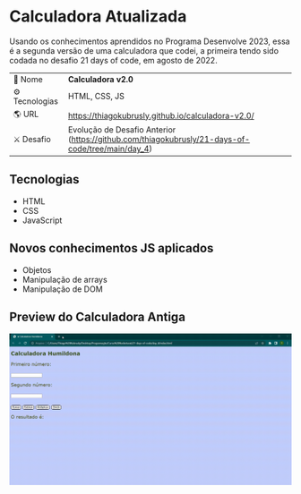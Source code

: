 # Calculadora Atualizada 

<p>Usando os conhecimentos aprendidos no Programa Desenvolve 2023, essa é a segunda versão de uma calculadora que codei, a primeira tendo sido codada no desafio 21 days of code, em agosto de 2022.</p>

|||
| -------------  | --- |
| :bookmark: Nome        | **Calculadora v2.0**
| :gear: Tecnologias | HTML, CSS, JS
| :earth_americas: URL         | https://thiagokubrusly.github.io/calculadora-v2.0/
| :crossed_swords: Desafio     | Evolução de Desafio Anterior (https://github.com/thiagokubrusly/21-days-of-code/tree/main/day_4)

## Tecnologias

- HTML
- CSS 
- JavaScript

## Novos conhecimentos JS aplicados

- Objetos
- Manipulação de arrays
- Manipulação de DOM

## Preview do Calculadora Antiga

![](https://github.com/thiagokubrusly/calculadora-v2.0/blob/master/preview_oldCalc.gif?raw=true)

